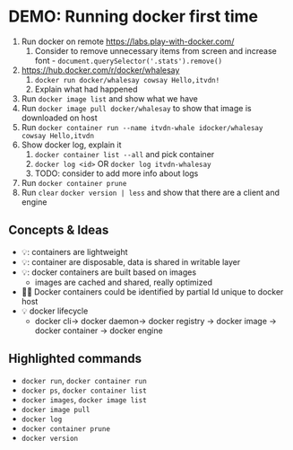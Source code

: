 # DEMO: Running docker first time​

1. Run docker on remote <https://labs.play-with-docker.com/>
   1. Consider to remove unnecessary items from screen and increase font - `document.querySelector('.stats').remove()`
2. <https://hub.docker.com/r/docker/whalesay>
   1. `docker run docker/whalesay cowsay Hello,itvdn!`
   2. Explain what had happened
3. Run `docker image list` and show what we have
4. Run `docker image pull docker/whalesay` to show that image is downloaded on host
5. Run `docker container run --name itvdn-whale idocker/whalesay cowsay Hello,itvdn`
6. Show docker log, explain it
   1. `docker container list --all` and pick container
   2. `docker log <id>` OR `docker log itvdn-whalesay`
   3. TODO: consider to add more info about logs
7. Run `docker container prune`
8. Run `clear` `docker version | less` and show that there are a client and engine

## Concepts & Ideas

* 💡: containers are lightweight
* 💡: container are disposable, data is shared in writable layer
* 💡: docker containers are built based on images
  * images are cached and shared, really optimized
* 💁‍♂️ Docker containers could be identified by partial Id unique to docker host
* 💡 docker lifecycle
  * docker cli-> docker daemon-> docker registry -> docker image -> docker container -> docker engine

## Highlighted commands

* `docker run`, `docker container run`
* `docker ps`, `docker container list`
* `docker images`, `docker image list`
* `docker image pull`
* `docker log`
* `docker container prune`
* `docker version`
